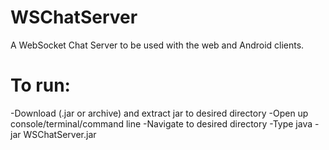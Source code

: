 # WSChatServer
A WebSocket Chat Server to be used with the web and Android clients.

# To run:
-Download (.jar or archive) and extract jar to desired directory
-Open up console/terminal/command line
-Navigate to desired directory
-Type java -jar WSChatServer.jar
